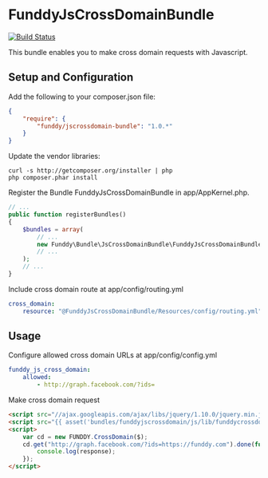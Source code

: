 FunddyJsCrossDomainBundle
=========================

[![Build Status](https://secure.travis-ci.org/funddy/jscrossdomain-bundle.png?branch=master)](http://travis-ci.org/funddy/jscrossdomain-bundle)

This bundle enables you to make cross domain requests with Javascript.

Setup and Configuration
-----------------------

Add the following to your composer.json file:
```json
{
    "require": {
        "funddy/jscrossdomain-bundle": "1.0.*"
    }
}
```

Update the vendor libraries:

    curl -s http://getcomposer.org/installer | php
    php composer.phar install

Register the Bundle FunddyJsCrossDomainBundle in app/AppKernel.php.
```php
// ...
public function registerBundles()
{
    $bundles = array(
        // ...
        new Funddy\Bundle\JsCrossDomainBundle\FunddyJsCrossDomainBundle()
        // ...
    );
    // ...
}
```

Include cross domain route at app/config/routing.yml
```yaml
cross_domain:
    resource: "@FunddyJsCrossDomainBundle/Resources/config/routing.yml"
```

Usage
-----
Configure allowed cross domain URLs at app/config/config.yml
```yaml
funddy_js_cross_domain:
    allowed:
        - http://graph.facebook.com/?ids=
```

Make cross domain request
```html
<script src="//ajax.googleapis.com/ajax/libs/jquery/1.10.0/jquery.min.js"></script>
<script src="{{ asset('bundles/funddyjscrossdomain/js/lib/funddycrossdomain.js') }}"></script>
<script>
    var cd = new FUNDDY.CrossDomain($);
    cd.get("http://graph.facebook.com/?ids=https://funddy.com").done(function(response) {
        console.log(response);
    });
</script>
```
